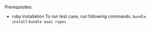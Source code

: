 Prerequisites:
  - ruby installation
To run test case, run following commands.
`bundle install`
`bundle exec rspec`

